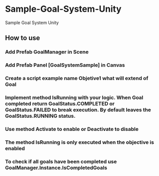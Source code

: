 # Sample-Goal-System-Unity
Sample Goal System Unity
## How to use

### Add Prefab GoalManager in Scene
### Add Prefab Panel [GoalSystemSample] in Canvas


### Create a script example name Objetive1 what will extend of Goal

### Implement method IsRunning with your logic. When Goal completed return GoalStatus.COMPLETED or GoalStatus.FAILED to break execution. By default leaves the GoalStatus.RUNNING status.

### Use method Activate to enable or Deactivate to disable

### The method IsRunning is only executed when the objective is enabled

### To check if all goals have been completed use GoalManager.Instance.IsCompletedGoals
